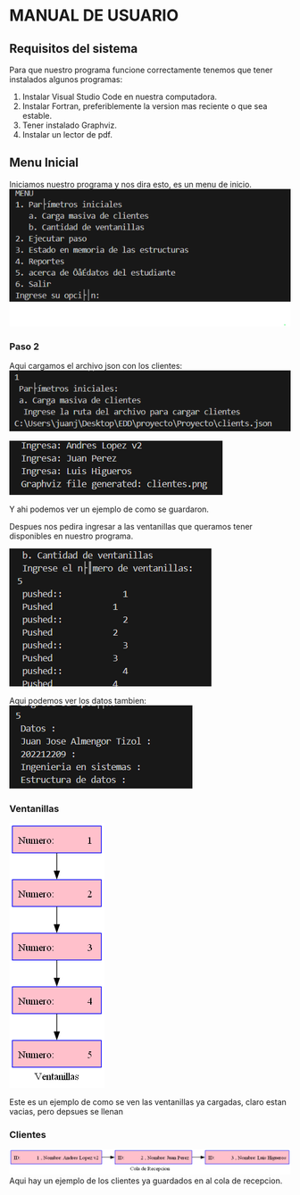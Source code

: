 # MANUAL DE USUARIO 

## Requisitos del sistema

Para que nuestro programa funcione correctamente tenemos que tener instalados algunos programas:

1. Instalar Visual Studio Code en nuestra computadora.
2. Instalar Fortran, preferiblemente la version mas reciente o que sea estable.
3. Tener instalado Graphviz.
4. Instalar un lector de pdf.
  

## Menu Inicial
Iniciamos nuestro programa y nos dira esto, es un menu de inicio. 
![Interfaz](imagenes/MI.png)

### Paso 2
Aqui cargamos el archivo json con los clientes:
![Alt text](imagenes/CJ.png)



![Alt text](imagenes/Ej.png)

Y ahi podemos ver un ejemplo de como se guardaron.

Despues nos pedira ingresar a las ventanillas que queramos tener disponibles en nuestro programa.

![Alt text](imagenes/B2.png)

Aqui podemos ver los datos tambien: ![Alt text](imagenes/DT.png)


###  Ventanillas

![Alt text](ventanillas.dot.png)

Este es un ejemplo de como se ven las ventanillas ya cargadas, claro estan vacias, pero depsues se llenan



###  Clientes
![Alt text](clientes.png)
Aqui hay un ejemplo de los clientes ya guardados en al cola de recepcion.
